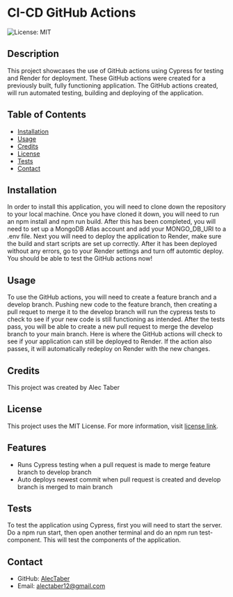 # CI-CD GitHub Actions
  ![License: MIT](https://img.shields.io/badge/License-MIT-green.svg)
## Description 

This project showcases the use of GitHub actions using Cypress for testing and Render for deployment. These GitHub actions were created for a previously built, fully functioning application. The GitHub actions created, will run automated testing, building and deploying of the application.

## Table of Contents

- [Installation](#installation)
- [Usage](#usage)
- [Credits](#credits)
- [License](#license)
- [Tests](#tests)
- [Contact](#contact)

## Installation

In order to install this application, you will need to clone down the repository to your local machine. Once you have cloned it down, you will need to run an npm install and npm run build. After this has been completed, you will need to set up a MongoDB Atlas account and add your MONGO_DB_URI to a .env file. Next you will need to deploy the application to Render, make sure the build and start scripts are set up correctly. After it has been deployed without any errors, go to your Render settings and turn off automtic deploy. You should be able to test the GitHub actions now!

## Usage

To use the GitHub actions, you will need to create a feature branch and a develop branch. Pushing new code to the feature branch, then creating a pull requet to merge it to the develop branch will run the cypress tests to check to see if your new code is still functioning as intended. After the tests pass, you will be able to create a new pull request to merge the develop branch to your main branch. Here is where the GitHub actions will check to see if your application can still be deployed to Render. If the action also passes, it will automatically redeploy on Render with the new changes.

## Credits

This project was created by Alec Taber

## License
  
  This project uses the MIT License. For more information, visit [license link](https://opensource.org/licenses/MIT).

## Features

- Runs Cypress testing when a pull request is made to merge feature branch to develop branch
- Auto deploys newest commit when pull request is created and develop branch is merged to main branch

## Tests

To test the application using Cypress, first you will need to start the server. Do a npm run start, then open another terminal and do an npm run test-component. This will test the components of the application.

## Contact

- GitHub: [AlecTaber](https://github.com/AlecTaber)
- Email: [alectaber12@gmail.com](mailto:alectaber12@gmail.com)
